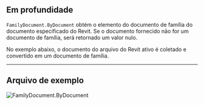 ## Em profundidade
`FamilyDocument.ByDocument` obtém o elemento do documento de família do documento especificado do Revit. Se o documento fornecido não for um documento de família, será retornado um valor nulo.

No exemplo abaixo, o documento do arquivo do Revit ativo é coletado e convertido em um documento de família.
___
## Arquivo de exemplo

![FamilyDocument.ByDocument](./Revit.Application.FamilyDocument.ByDocument_img.jpg)
